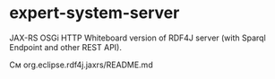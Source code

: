 # expert-system-server

JAX-RS OSGi HTTP Whiteboard version of RDF4J server (with Sparql Endpoint and other REST API).

См org.eclipse.rdf4j.jaxrs/README.md